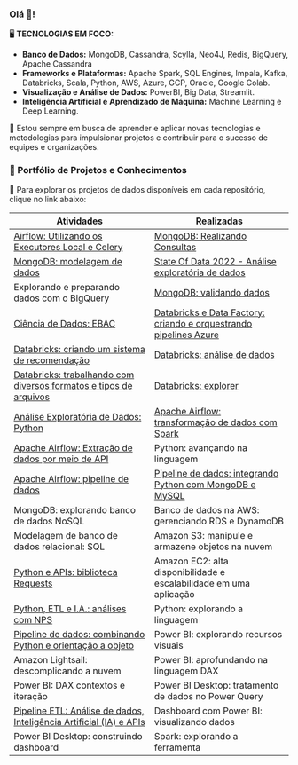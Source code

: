### Olá 👋!

🖥️ **TECNOLOGIAS EM FOCO:**
* **Banco de Dados:** MongoDB, Cassandra, Scylla, Neo4J, Redis, BigQuery, Apache Cassandra
* **Frameworks e Plataformas:** Apache Spark, SQL Engines, Impala, Kafka, Databricks, Scala, Python, AWS, Azure, GCP, Oracle, Google Colab.
* **Visualização e Análise de Dados:** PowerBI, Big Data, Streamlit.
* **Inteligência Artificial e Aprendizado de Máquina:** Machine Learning e Deep Learning.

🌱 Estou sempre em busca de aprender e aplicar novas tecnologias e metodologias para impulsionar projetos e contribuir para o sucesso de equipes e organizações.

### 🔭 Portfólio de Projetos e Conhecimentos

💬 Para explorar os projetos de dados disponíveis em cada repositório, clique no link abaixo:

|Atividades|Realizadas |
|----------|-----------|
| [Airflow: Utilizando os Executores Local e Celery](https://github.com/alexcmendonca/airflow-executores-local-celery) | [MongoDB: Realizando Consultas](https://github.com/alexcmendonca/mongodb-realizando-consultas) |
| [MongoDB: modelagem de dados](https://github.com/alexcmendonca/mongodb-modelagem-de-dados) | [State Of Data 2022 - Análise exploratória de dados](https://github.com/alexcmendonca/analise-exploratoria-python-state-data-brazil) |
| Explorando e preparando dados com o BigQuery | [MongoDB: validando dados](https://github.com/alexcmendonca/mongodb-validando-dados) |
| [Ciência de Dados: EBAC](https://github.com/alexcmendonca/data_science_ebac) | [Databricks e Data Factory: criando e orquestrando pipelines Azure](https://github.com/alexcmendonca/pipeline-databricks-datafactory) |
| [Databricks: criando um sistema de recomendação](https://github.com/alexcmendonca/databricks-sistema-recomendacao) | [Databricks: análise de dados](https://github.com/alexcmendonca/databricks-pyspark-analise-de-dados) |
| [Databricks: trabalhando com diversos formatos e tipos de arquivos](https://github.com/alexcmendonca/databricks-explorando-formatos-arquivos) | [Databricks: explorer](https://github.com/alexcmendonca/databricks-explorer) |
| [Análise Exploratória de Dados: Python](https://github.com/alexcmendonca/analise-exploratoria-dados-com-python) | [Apache Airflow: transformação de dados com Spark](https://github.com/alexcmendonca/apache-airflow-pipeline-api-datalake-com-spark) |
| [Apache Airflow: Extração de dados por meio de API](https://github.com/alexcmendonca/apache-airflow-pipeline-api-datalake) | Python: avançando na linguagem |
| [Apache Airflow: pipeline de dados](https://github.com/alexcmendonca/apache-airflow-pipeline-dados) | [Pipeline de dados: integrando Python com MongoDB e MySQL](https://github.com/alexcmendonca/pipeline-python-mongodb-mysql) |
| MongoDB: explorando banco de dados NoSQL | Banco de dados na AWS: gerenciando RDS e DynamoDB |
| Modelagem de banco de dados relacional: SQL | Amazon S3: manipule e armazene objetos na nuvem |
| [Python e APIs: biblioteca Requests](https://github.com/alexcmendonca/pipeline-etl-api-github) | Amazon EC2: alta disponibilidade e escalabilidade em uma aplicação |
| [Python, ETL e I.A.: análises com NPS](https://github.com/alexcmendonca/projeto-python-etl-ia-nps) | Python: explorando a linguagem |
| [Pipeline de dados: combinando Python e orientação a objeto](https://github.com/alexcmendonca/pipeline-dados-python-orientacao-objeto) | Power BI: explorando recursos visuais |
| Amazon Lightsail: descomplicando a nuvem | Power BI: aprofundando na linguagem DAX |
| Power BI: DAX contextos e iteração | Power BI Desktop: tratamento de dados no Power Query |
| [Pipeline ETL: Análise de dados, Inteligência Artificial (IA) e APIs](https://github.com/alexcmendonca/pipeline-etl-python-api-ia-generativa) | Dashboard com Power BI: visualizando dados |
| Power BI Desktop: construindo dashboard | Spark: explorando a ferramenta |







